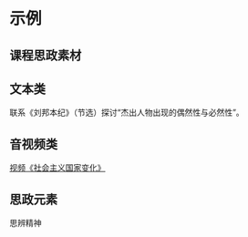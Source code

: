 # 示例

## 课程思政素材

## 文本类
联系《刘邦本纪》（节选）探讨“杰出人物出现的偶然性与必然性”。

## 音视频类
[视频《社会主义国家变化》](https://www.bilibili.com/video/BV1r7411J7Ub/?spm_id_from=333.337.search-card.all.click&vd_source=73c6f4171d3f7f9054a3220f08bd401c)

## 思政元素

思辨精神
